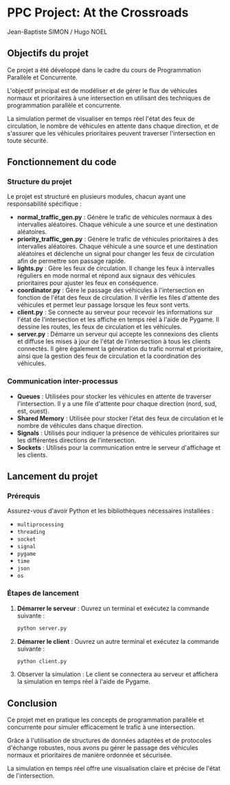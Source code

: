 # PPC Project: At the Crossroads

Jean-Baptiste SIMON / Hugo NOEL

## Objectifs du projet

Ce projet a été développé dans le cadre du cours de Programmation Parallèle et Concurrente.

L'objectif principal est de modéliser et de gérer le flux de véhicules normaux et prioritaires à une intersection en utilisant des techniques de programmation parallèle et concurrente.

La simulation permet de visualiser en temps réel l'état des feux de circulation, le nombre de véhicules en attente dans chaque direction, et de s'assurer que les véhicules prioritaires peuvent traverser l'intersection en toute sécurité.

## Fonctionnement du code

### Structure du projet

Le projet est structuré en plusieurs modules, chacun ayant une responsabilité spécifique :

- **normal_traffic_gen.py** : Génère le trafic de véhicules normaux à des intervalles aléatoires. Chaque véhicule a une source et une destination aléatoires.
- **priority_traffic_gen.py** : Génère le trafic de véhicules prioritaires à des intervalles aléatoires. Chaque véhicule a une source et une destination aléatoires et déclenche un signal pour changer les feux de circulation afin de permettre son passage rapide.
- **lights.py** : Gère les feux de circulation. Il change les feux à intervalles réguliers en mode normal et répond aux signaux des véhicules prioritaires pour ajuster les feux en conséquence.
- **coordinator.py** : Gère le passage des véhicules à l'intersection en fonction de l'état des feux de circulation. Il vérifie les files d'attente des véhicules et permet leur passage lorsque les feux sont verts.
- **client.py** : Se connecte au serveur pour recevoir les informations sur l'état de l'intersection et les affiche en temps réel à l'aide de Pygame. Il dessine les routes, les feux de circulation et les véhicules.
- **server.py** : Démarre un serveur qui accepte les connexions des clients et diffuse les mises à jour de l'état de l'intersection à tous les clients connectés. Il gère également la génération du trafic normal et prioritaire, ainsi que la gestion des feux de circulation et la coordination des véhicules.

### Communication inter-processus

- **Queues** : Utilisées pour stocker les véhicules en attente de traverser l'intersection. Il y a une file d'attente pour chaque direction (nord, sud, est, ouest).
- **Shared Memory** : Utilisée pour stocker l'état des feux de circulation et le nombre de véhicules dans chaque direction.
- **Signals** : Utilisés pour indiquer la présence de véhicules prioritaires sur les différentes directions de l’intersection.
- **Sockets** : Utilisés pour la communication entre le serveur d'affichage et les clients.

## Lancement du projet

### Prérequis

Assurez-vous d'avoir Python et les bibliothèques nécessaires installées :

- `multiprocessing`
- `threading`
- `socket`
- `signal`
- `pygame`
- `time`
- `json`
- `os`

### Étapes de lancement

1. **Démarrer le serveur** :
   Ouvrez un terminal et exécutez la commande suivante :

   ```sh
   python server.py
   ```

2. **Démarrer le client** :
    Ouvrez un autre terminal et exécutez la commande suivante :

    ```sh
   python client.py
   ```

3. Observer la simulation :
    Le client se connectera au serveur et affichera la simulation en temps réel à l'aide de Pygame.

## Conclusion

Ce projet met en pratique les concepts de programmation parallèle et concurrente pour simuler efficacement le trafic à une intersection.

Grâce à l'utilisation de structures de données adaptées et de protocoles d'échange robustes, nous avons pu gérer le passage des véhicules normaux et prioritaires de manière ordonnée et sécurisée.

La simulation en temps réel offre une visualisation claire et précise de l'état de l'intersection. 